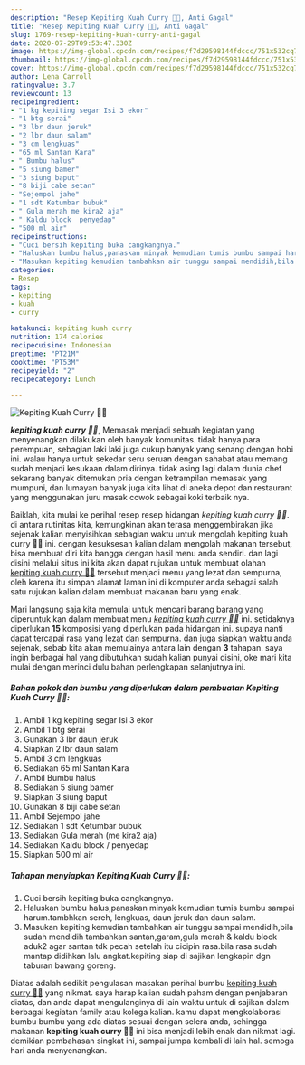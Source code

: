 ```yaml
---
description: "Resep Kepiting Kuah Curry 🦀🦀, Anti Gagal"
title: "Resep Kepiting Kuah Curry 🦀🦀, Anti Gagal"
slug: 1769-resep-kepiting-kuah-curry-anti-gagal
date: 2020-07-29T09:53:47.330Z
image: https://img-global.cpcdn.com/recipes/f7d29598144fdccc/751x532cq70/kepiting-kuah-curry-🦀🦀-foto-resep-utama.jpg
thumbnail: https://img-global.cpcdn.com/recipes/f7d29598144fdccc/751x532cq70/kepiting-kuah-curry-🦀🦀-foto-resep-utama.jpg
cover: https://img-global.cpcdn.com/recipes/f7d29598144fdccc/751x532cq70/kepiting-kuah-curry-🦀🦀-foto-resep-utama.jpg
author: Lena Carroll
ratingvalue: 3.7
reviewcount: 13
recipeingredient:
- "1 kg kepiting segar Isi 3 ekor"
- "1 btg serai"
- "3 lbr daun jeruk"
- "2 lbr daun salam"
- "3 cm lengkuas"
- "65 ml Santan Kara"
- " Bumbu halus"
- "5 siung bamer"
- "3 siung baput"
- "8 biji cabe setan"
- "Sejempol jahe"
- "1 sdt Ketumbar bubuk"
- " Gula merah me kira2 aja"
- " Kaldu block  penyedap"
- "500 ml air"
recipeinstructions:
- "Cuci bersih kepiting buka cangkangnya."
- "Haluskan bumbu halus,panaskan minyak kemudian tumis bumbu sampai harum.tambhkan sereh, lengkuas, daun jeruk dan daun salam."
- "Masukan kepiting kemudian tambahkan air tunggu sampai mendidih,bila sudah mendidih tambahkan santan,garam,gula merah &amp; kaldu block aduk2 agar santan tdk pecah setelah itu cicipin rasa.bila rasa sudah mantap didihkan lalu angkat.kepiting siap di sajikan lengkapin dgn taburan bawang goreng."
categories:
- Resep
tags:
- kepiting
- kuah
- curry

katakunci: kepiting kuah curry 
nutrition: 174 calories
recipecuisine: Indonesian
preptime: "PT21M"
cooktime: "PT53M"
recipeyield: "2"
recipecategory: Lunch

---
```



![Kepiting Kuah Curry 🦀🦀](https://img-global.cpcdn.com/recipes/f7d29598144fdccc/751x532cq70/kepiting-kuah-curry-🦀🦀-foto-resep-utama.jpg)

<b><i>kepiting kuah curry 🦀🦀</i></b>, Memasak menjadi sebuah kegiatan yang menyenangkan dilakukan oleh banyak komunitas. tidak hanya para perempuan, sebagian laki laki juga cukup banyak yang senang dengan hobi ini. walau hanya untuk sekedar seru seruan dengan sahabat atau memang sudah menjadi kesukaan dalam dirinya. tidak asing lagi dalam dunia chef sekarang banyak ditemukan pria dengan ketrampilan memasak yang mumpuni, dan lumayan banyak juga kita lihat di aneka depot dan restaurant yang menggunakan juru masak cowok sebagai koki terbaik nya.



Baiklah, kita mulai ke perihal resep resep hidangan <i>kepiting kuah curry 🦀🦀</i>. di antara rutinitas kita, kemungkinan akan terasa menggembirakan jika sejenak kalian menyisihkan sebagian waktu untuk mengolah kepiting kuah curry 🦀🦀 ini. dengan kesuksesan kalian dalam mengolah makanan tersebut, bisa membuat diri kita bangga dengan hasil menu anda sendiri. dan lagi disini melalui situs ini kita akan dapat rujukan untuk membuat olahan <u>kepiting kuah curry 🦀🦀</u> tersebut menjadi menu yang lezat dan sempurna, oleh karena itu simpan alamat laman ini di komputer anda sebagai salah satu rujukan kalian dalam membuat makanan baru yang enak.


Mari langsung saja kita memulai untuk mencari barang barang yang diperuntuk kan dalam membuat menu <u><i>kepiting kuah curry 🦀🦀</i></u> ini. setidaknya diperlukan <b>15</b> komposisi yang diperlukan pada hidangan ini. supaya nanti dapat tercapai rasa yang lezat dan sempurna. dan juga siapkan waktu anda sejenak, sebab kita akan memulainya antara lain dengan <b>3</b> tahapan. saya ingin berbagai hal yang dibutuhkan sudah kalian punyai disini, oke mari kita mulai dengan merinci dulu bahan perlengkapan selanjutnya ini.

<!--inarticleads1-->

##### Bahan pokok dan bumbu yang diperlukan dalam pembuatan Kepiting Kuah Curry 🦀🦀:

1. Ambil 1 kg kepiting segar Isi 3 ekor
1. Ambil 1 btg serai
1. Gunakan 3 lbr daun jeruk
1. Siapkan 2 lbr daun salam
1. Ambil 3 cm lengkuas
1. Sediakan 65 ml Santan Kara
1. Ambil  Bumbu halus
1. Sediakan 5 siung bamer
1. Siapkan 3 siung baput
1. Gunakan 8 biji cabe setan
1. Ambil Sejempol jahe
1. Sediakan 1 sdt Ketumbar bubuk
1. Sediakan  Gula merah (me kira2 aja)
1. Sediakan  Kaldu block / penyedap
1. Siapkan 500 ml air




<!--inarticleads2-->

##### Tahapan menyiapkan Kepiting Kuah Curry 🦀🦀:

1. Cuci bersih kepiting buka cangkangnya.
1. Haluskan bumbu halus,panaskan minyak kemudian tumis bumbu sampai harum.tambhkan sereh, lengkuas, daun jeruk dan daun salam.
1. Masukan kepiting kemudian tambahkan air tunggu sampai mendidih,bila sudah mendidih tambahkan santan,garam,gula merah &amp; kaldu block aduk2 agar santan tdk pecah setelah itu cicipin rasa.bila rasa sudah mantap didihkan lalu angkat.kepiting siap di sajikan lengkapin dgn taburan bawang goreng.




Diatas adalah sedikit pengulasan masakan perihal bumbu <u>kepiting kuah curry 🦀🦀</u> yang nikmat. saya harap kalian sudah paham dengan penjabaran diatas, dan anda dapat mengulanginya di lain waktu untuk di sajikan dalam berbagai kegiatan family atau kolega kalian. kamu dapat mengkolaborasi bumbu bumbu yang ada diatas sesuai dengan selera anda, sehingga makanan <b>kepiting kuah curry 🦀🦀</b> ini bisa menjadi lebih enak dan nikmat lagi. demikian pembahasan singkat ini, sampai jumpa kembali di lain hal. semoga hari anda menyenangkan.

